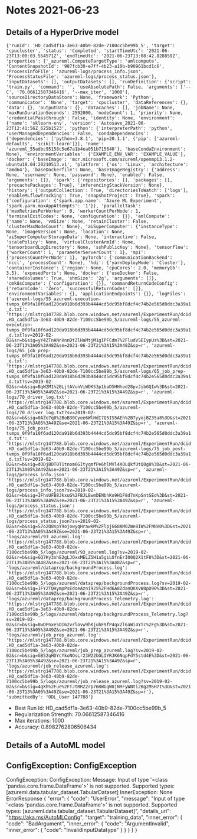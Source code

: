 # Notes 2021-06-23
## Details of a HyperDrive model
`{'runId': 'HD_cad5df1a-3e63-40b9-82de-7100cc5be99b_5',
 'target': 'cpucluster',
 'status': 'Completed',
 'startTimeUtc': '2021-06-23T13:08:03.554571Z',
 'endTimeUtc': '2021-06-23T13:08:42.828859Z',
 'properties': {'_azureml.ComputeTargetType': 'amlcompute',
  'ContentSnapshotId': '987fcb30-e7ff-4b23-a10b-b90961bcd1c6',
  'ProcessInfoFile': 'azureml-logs/process_info.json',
  'ProcessStatusFile': 'azureml-logs/process_status.json'},
 'inputDatasets': [],
 'outputDatasets': [],
 'runDefinition': {'script': 'train.py',
  'command': '',
  'useAbsolutePath': False,
  'arguments': ['--C', '70.06612587346416', '--max_iter', '1000'],
  'sourceDirectoryDataStore': None,
  'framework': 'Python',
  'communicator': 'None',
  'target': 'cpucluster',
  'dataReferences': {},
  'data': {},
  'outputData': {},
  'datacaches': [],
  'jobName': None,
  'maxRunDurationSeconds': 2592000,
  'nodeCount': 1,
  'priority': None,
  'credentialPassthrough': False,
  'identity': None,
  'environment': {'name': 'sklearn-env',
   'version': 'Autosave_2021-06-23T12:41:56Z_625b1523',
   'python': {'interpreterPath': 'python',
    'userManagedDependencies': False,
    'condaDependencies': {'dependencies': ['python=3.8.1',
      'pip=20.1.1',
      {'pip': ['azureml-defaults', 'scikit-learn']}],
     'name': 'azureml_55adbc95158c5e67a1b4ea051b715640'},
    'baseCondaEnvironment': None},
   'environmentVariables': {'EXAMPLE_ENV_VAR': 'EXAMPLE_VALUE'},
   'docker': {'baseImage': 'mcr.microsoft.com/azureml/openmpi3.1.2-ubuntu18.04:20210513.v1',
    'platform': {'os': 'Linux', 'architecture': 'amd64'},
    'baseDockerfile': None,
    'baseImageRegistry': {'address': None, 'username': None, 'password': None},
    'enabled': False,
    'arguments': []},
   'spark': {'repositories': [], 'packages': [], 'precachePackages': True},
   'inferencingStackVersion': None},
  'history': {'outputCollection': True,
   'directoriesToWatch': ['logs'],
   'enableMLflowTracking': True,
   'snapshotProject': True},
  'spark': {'configuration': {'spark.app.name': 'Azure ML Experiment',
    'spark.yarn.maxAppAttempts': '1'}},
  'parallelTask': {'maxRetriesPerWorker': 0,
   'workerCountPerNode': 1,
   'terminalExitCodes': None,
   'configuration': {}},
  'amlCompute': {'name': None,
   'vmSize': None,
   'retainCluster': False,
   'clusterMaxNodeCount': None},
  'aiSuperComputer': {'instanceType': None,
   'imageVersion': None,
   'location': None,
   'aiSuperComputerStorageData': None,
   'interactive': False,
   'scalePolicy': None,
   'virtualClusterArmId': None,
   'tensorboardLogDirectory': None,
   'sshPublicKey': None},
  'tensorflow': {'workerCount': 1, 'parameterServerCount': 1},
  'mpi': {'processCountPerNode': 1},
  'pyTorch': {'communicationBackend': 'nccl', 'processCount': None},
  'hdi': {'yarnDeployMode': 'Cluster'},
  'containerInstance': {'region': None, 'cpuCores': 2.0, 'memoryGb': 3.5},
  'exposedPorts': None,
  'docker': {'useDocker': False,
   'sharedVolumes': True,
   'shmSize': '2g',
   'arguments': []},
  'cmk8sCompute': {'configuration': {}},
  'commandReturnCodeConfig': {'returnCode': 'Zero',
   'successfulReturnCodes': []},
  'environmentVariables': {},
  'applicationEndpoints': {}},
 'logFiles': {'azureml-logs/55_azureml-execution-tvmps_0f9fa10f6ad120da918b6d393b4444cd5dc95bf8dcf4c74b2e565d0ddc3a39a1_d.txt': 'https://mlstrg147788.blob.core.windows.net/azureml/ExperimentRun/dcid.HD_cad5df1a-3e63-40b9-82de-7100cc5be99b_5/azureml-logs/55_azureml-execution-tvmps_0f9fa10f6ad120da918b6d393b4444cd5dc95bf8dcf4c74b2e565d0ddc3a39a1_d.txt?sv=2019-02-02&sr=b&sig=yY4ZTnANnVnnDtZlHaMtjM1gIPFCdm7%2FludVSEIypUs%3D&st=2021-06-23T13%3A05%3A48Z&se=2021-06-23T21%3A15%3A48Z&sp=r',
  'azureml-logs/65_job_prep-tvmps_0f9fa10f6ad120da918b6d393b4444cd5dc95bf8dcf4c74b2e565d0ddc3a39a1_d.txt': 'https://mlstrg147788.blob.core.windows.net/azureml/ExperimentRun/dcid.HD_cad5df1a-3e63-40b9-82de-7100cc5be99b_5/azureml-logs/65_job_prep-tvmps_0f9fa10f6ad120da918b6d393b4444cd5dc95bf8dcf4c74b2e565d0ddc3a39a1_d.txt?sv=2019-02-02&sr=b&sig=BqW2M1%2BLjtAVunViWDK53p1baD5HHhod28pvJib6QIw%3D&st=2021-06-23T13%3A05%3A49Z&se=2021-06-23T21%3A15%3A49Z&sp=r',
  'azureml-logs/70_driver_log.txt': 'https://mlstrg147788.blob.core.windows.net/azureml/ExperimentRun/dcid.HD_cad5df1a-3e63-40b9-82de-7100cc5be99b_5/azureml-logs/70_driver_log.txt?sv=2019-02-02&sr=b&sig=0AZe7q0%2BoB30Cyee6WlHdI7Q5IS5AEh%2BTyyojBZ35a8%3D&st=2021-06-23T13%3A05%3A49Z&se=2021-06-23T21%3A15%3A49Z&sp=r',
  'azureml-logs/75_job_post-tvmps_0f9fa10f6ad120da918b6d393b4444cd5dc95bf8dcf4c74b2e565d0ddc3a39a1_d.txt': 'https://mlstrg147788.blob.core.windows.net/azureml/ExperimentRun/dcid.HD_cad5df1a-3e63-40b9-82de-7100cc5be99b_5/azureml-logs/75_job_post-tvmps_0f9fa10f6ad120da918b6d393b4444cd5dc95bf8dcf4c74b2e565d0ddc3a39a1_d.txt?sv=2019-02-02&sr=b&sig=dODjBDT0T1tnom6GItyqmfPe6hlMVl4XOLQkfUtQ0g8%3D&st=2021-06-23T13%3A05%3A49Z&se=2021-06-23T21%3A15%3A49Z&sp=r',
  'azureml-logs/process_info.json': 'https://mlstrg147788.blob.core.windows.net/azureml/ExperimentRun/dcid.HD_cad5df1a-3e63-40b9-82de-7100cc5be99b_5/azureml-logs/process_info.json?sv=2019-02-02&sr=b&sig=IFhsUFB8JkxuG%2FBJLEwmDENbhKo9H1F8d7nKpSntGEo%3D&st=2021-06-23T13%3A05%3A49Z&se=2021-06-23T21%3A15%3A49Z&sp=r',
  'azureml-logs/process_status.json': 'https://mlstrg147788.blob.core.windows.net/azureml/ExperimentRun/dcid.HD_cad5df1a-3e63-40b9-82de-7100cc5be99b_5/azureml-logs/process_status.json?sv=2019-02-02&sr=b&sig=S7o2Q8spY9ojowyqHrawkM%2FlpjG68AM02We8IW%2FNNV0%3D&st=2021-06-23T13%3A05%3A49Z&se=2021-06-23T21%3A15%3A49Z&sp=r',
  'logs/azureml/93_azureml.log': 'https://mlstrg147788.blob.core.windows.net/azureml/ExperimentRun/dcid.HD_cad5df1a-3e63-40b9-82de-7100cc5be99b_5/logs/azureml/93_azureml.log?sv=2019-02-02&sr=b&sig=GQ7Ky3nhE2gLJOxxMELZ5H1a5giLOfnErI00Q2X1tF8%3D&st=2021-06-23T13%3A05%3A48Z&se=2021-06-23T21%3A15%3A48Z&sp=r',
  'logs/azureml/dataprep/backgroundProcess.log': 'https://mlstrg147788.blob.core.windows.net/azureml/ExperimentRun/dcid.HD_cad5df1a-3e63-40b9-82de-7100cc5be99b_5/logs/azureml/dataprep/backgroundProcess.log?sv=2019-02-02&sr=b&sig=1FY2TQHympPsEdoeAzni92S%2FHd6A8ZdanQKXvW8pO90%3D&st=2021-06-23T13%3A05%3A49Z&se=2021-06-23T21%3A15%3A49Z&sp=r',
  'logs/azureml/dataprep/backgroundProcess_Telemetry.log': 'https://mlstrg147788.blob.core.windows.net/azureml/ExperimentRun/dcid.HD_cad5df1a-3e63-40b9-82de-7100cc5be99b_5/logs/azureml/dataprep/backgroundProcess_Telemetry.log?sv=2019-02-02&sr=b&sig=8wDPnxe5DI62vrlovw9hKjuhF9fP4qx2l6aWi4YTc%2Fg%3D&st=2021-06-23T13%3A05%3A49Z&se=2021-06-23T21%3A15%3A49Z&sp=r',
  'logs/azureml/job_prep_azureml.log': 'https://mlstrg147788.blob.core.windows.net/azureml/ExperimentRun/dcid.HD_cad5df1a-3e63-40b9-82de-7100cc5be99b_5/logs/azureml/job_prep_azureml.log?sv=2019-02-02&sr=b&sig=GB52qHDYcYkoNOsLr23W22bGLIYRJK6NqpFdY5std4E%3D&st=2021-06-23T13%3A05%3A49Z&se=2021-06-23T21%3A15%3A49Z&sp=r',
  'logs/azureml/job_release_azureml.log': 'https://mlstrg147788.blob.core.windows.net/azureml/ExperimentRun/dcid.HD_cad5df1a-3e63-40b9-82de-7100cc5be99b_5/logs/azureml/job_release_azureml.log?sv=2019-02-02&sr=b&sig=4qXh%2Fue%2FTJtRRZ2rp76RWGqW8jNRFyWNti2Bg2MSH7I%3D&st=2021-06-23T13%3A05%3A49Z&se=2021-06-23T21%3A15%3A49Z&sp=r'},
 'submittedBy': 'ODL_User 147788'}`
+ Best Run Id:  HD_cad5df1a-3e63-40b9-82de-7100cc5be99b_5
+ Regularization Strength: 70.06612587346416
+ Max iterations: 1000
+ Accuracy: 0.8982762806506434

## Details of a AutoML model

## ConfigException: ConfigException
ConfigException: ConfigException:
	Message: Input of type '<class 'pandas.core.frame.DataFrame'>' is not supported. Supported types: [azureml.data.tabular_dataset.TabularDataset]
	InnerException: None
	ErrorResponse 
{
    "error": {
        "code": "UserError",
        "message": "Input of type '<class 'pandas.core.frame.DataFrame'>' is not supported. Supported types: [azureml.data.tabular_dataset.TabularDataset]",
        "details_uri": "https://aka.ms/AutoMLConfig",
        "target": "training_data",
        "inner_error": {
            "code": "BadArgument",
            "inner_error": {
                "code": "ArgumentInvalid",
                "inner_error": {
                    "code": "InvalidInputDatatype"
                }
            }
        }
    }
}

